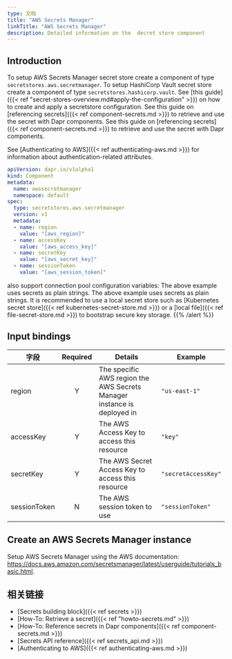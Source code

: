 ```yaml
---
type: 文档
title: "AWS Secrets Manager"
linkTitle: "AWS Secrets Manager"
description: Detailed information on the  decret store component
---
```


## Introduction

To setup AWS Secrets Manager secret store create a component of type `secretstores.aws.secretmanager`. To setup HashiCorp Vault secret store create a component of type `secretstores.hashicorp.vault`. See [this guide]({{< ref "secret-stores-overview.md#apply-the-configuration" >}}) on how to create and apply a secretstore configuration. See this guide on [referencing secrets]({{< ref component-secrets.md >}}) to retrieve and use the secret with Dapr components. See this guide on [referencing secrets]({{< ref component-secrets.md >}}) to retrieve and use the secret with Dapr components.

See [Authenticating to AWS]({{< ref authenticating-aws.md >}}) for information about authentication-related attributes.

```yaml
apiVersion: dapr.io/v1alpha1
kind: Component
metadata:
  name: awssecretmanager
  namespace: default
spec:
  type: secretstores.aws.secretmanager
  version: v1
  metadata:
  - name: region
    value: "[aws_region]"
  - name: accessKey
    value: "[aws_access_key]"
  - name: secretKey
    value: "[aws_secret_key]"
  - name: sessionToken
    value: "[aws_session_token]"
```
also support connection pool configuration variables:
The above example uses secrets as plain strings. The above example uses secrets as plain strings. It is recommended to use a local secret store such as [Kubernetes secret store]({{< ref kubernetes-secret-store.md >}}) or a [local file]({{< ref file-secret-store.md >}}) to bootstrap secure key storage.
{{% /alert %}}

## Input bindings

| 字段           | Required | Details                                                                 | Example             |
| ------------ |:--------:| ----------------------------------------------------------------------- | ------------------- |
| region       |    Y     | The specific AWS region the AWS Secrets Manager instance is deployed in | `"us-east-1"`       |
| accessKey    |    Y     | The AWS Access Key to access this resource                              | `"key"`             |
| secretKey    |    Y     | The AWS Secret Access Key to access this resource                       | `"secretAccessKey"` |
| sessionToken |    N     | The AWS session token to use                                            | `"sessionToken"`    |
## Create an AWS Secrets Manager instance

Setup AWS Secrets Manager using the AWS documentation: https://docs.aws.amazon.com/secretsmanager/latest/userguide/tutorials_basic.html.

## 相关链接
- [Secrets building block]({{< ref secrets >}})
- [How-To: Retrieve a secret]({{< ref "howto-secrets.md" >}})
- [How-To: Reference secrets in Dapr components]({{< ref component-secrets.md >}})
- [Secrets API reference]({{< ref secrets_api.md >}})
- [Authenticating to AWS]({{< ref authenticating-aws.md >}})
